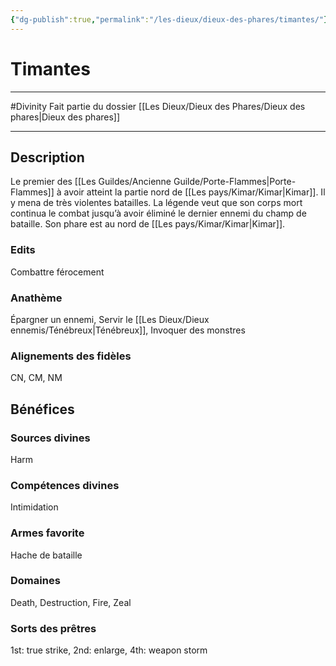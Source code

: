 ```yaml
---
{"dg-publish":true,"permalink":"/les-dieux/dieux-des-phares/timantes/"}
---
```


# Timantes
---
#Divinity 
Fait partie du dossier [[Les Dieux/Dieux des Phares/Dieux des phares\|Dieux des phares]]

-------
## Description
Le premier des [[Les Guildes/Ancienne Guilde/Porte-Flammes\|Porte-Flammes]] à avoir atteint la partie nord de [[Les pays/Kimar/Kimar\|Kimar]]. Il y mena de très violentes batailles. La légende veut que son corps mort continua le combat jusqu’à avoir éliminé le dernier ennemi du champ de bataille.
Son phare est au nord de [[Les pays/Kimar/Kimar\|Kimar]].
### Edits
Combattre férocement
### Anathème
Épargner un ennemi, Servir le [[Les Dieux/Dieux ennemis/Ténébreux\|Ténébreux]], Invoquer des monstres
### Alignements des fidèles
CN, CM, NM
## Bénéfices
### Sources divines
Harm
### Compétences divines
Intimidation
### Armes favorite
Hache de bataille
### Domaines
Death, Destruction, Fire, Zeal
### Sorts des prêtres
1st: true strike, 2nd: enlarge, 4th: weapon storm